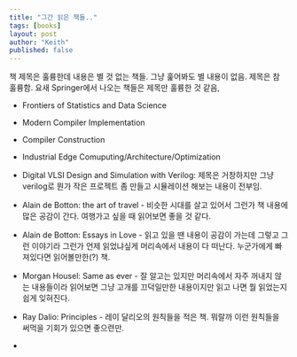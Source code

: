 ```yaml
---
title: "그간 읽은 책들.."
tags: [books]
layout: post
author: "Keith"
published: false
---
```


책 제목은 훌륭한데 내용은 별 것 없는 책들. 그냥 훑어봐도 별 내용이 없음. 제목은 참 훌륭함. 요새 Springer에서 나오는 책들은 제목만 훌륭한 것 같음,

- Frontiers of Statistics and Data Science
- Modern Compiler Implementation
- Compiler Construction
- Industrial Edge Comuputing/Architecture/Optimization
- Digital VLSI Design and Simulation with Verilog: 제목은 거창하지만 그냥 verilog로 뭔가 작은 프로젝트 좀 만들고 시뮬레이션 해보는 내용이 전부임.

- Alain de Botton: the art of travel - 비슷한 시대를 살고 있어서 그런가 책 내용에 많은 공감이 간다. 여행가고 싶을 때 읽어보면 좋을 것 같다.
- Alain de Botton: Essays in Love - 읽고 있을 땐 내용이 공감이 가는데 그렇고 그런 이야기라 그런가 언제 읽었냐싶게 머리속에서 내용이 다 떠난다. 누군가에게 빠져있다면 읽어볼만한(?) 책.
- Morgan Housel: Same as ever - 잘 알고는 있지만 머리속에서 자주 꺼내지 않는 내용들이라 읽어보면 그냥 고개를 끄덕일만한 내용이지만 읽고 나면 뭘 읽었는지 쉽게 잊혀진다.
- Ray Dalio: Principles - 레이 달리오의 원칙들을 적은 책. 뭐랄까 이런 원칙들을 써먹을 기회가 있으면 좋으련만.
- 

